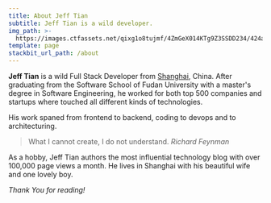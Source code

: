 ```yaml
---
title: About Jeff Tian
subtitle: Jeff Tian is a wild developer.
img_path: >-
  https://images.ctfassets.net/qixg1o8tujmf/4ZmGeX014KTg9Z3SSDD234/424a14c6ffe98f60407b640f70cf957b/WechatIMG320.jpeg
template: page
stackbit_url_path: /about
---
```


**Jeff Tian** is a wild Full Stack Developer from [Shanghai](https://en.wikipedia.org/wiki/Shanghai), China. After graduating from the Software School of Fudan University with a master's degree in Software Engineering, he worked for both top 500 companies and startups where touched all different kinds of technologies.

His work spaned from frontend to backend, coding to devops and to architecturing.

>What I cannot create, I do not understand. <cite>Richard Feynman</cite>

As a hobby, Jeff Tian authors the most influential technology blog with over 100,000 page views a month. He lives in Shanghai with his beautiful wife and one lovely boy.

*Thank You for reading!*
